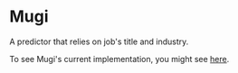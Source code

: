 # Mugi

A predictor that relies on job's title and industry.

To see Mugi's current implementation, you might see [here](https://github.com/neverbeenthisweeb/pelary/blob/main/pelary/service/predictor/mugi.py).
